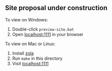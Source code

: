 ## Site proposal under construction

To view on Windows:

1. Double-click `preview-site.bat`
2. Open [localhost:1111](http://localhost:1111) in your browser

To view on Mac or Linux:

1. Install [zola](getzola.org)
2. Run `make` in this directory
3. Visit [localhost:1111](http://localhost:1111)
